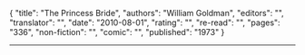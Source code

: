 {
"title": "The Princess Bride",
"authors": "William Goldman",
"editors": "",
"translator": "",
"date": "2010-08-01",
"rating": "",
"re-read": "",
"pages": "336",
"non-fiction": "",
"comic": "",
"published": "1973"
}

---
